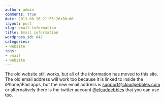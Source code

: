 ```yaml
---
author: admin
comments: true
date: 2011-08-26 21:55:26+00:00
layout: post
slug: email-information
title: Email information
wordpress_id: 642
categories:
- website
tags:
- email
- website
---
```


The old website still works, but all of the information has moved to this site. The old email address will work too because it is linked to inside the iPhone/iPad apps, but the new email address is [support@cloudpebbles.com](mailto:support@cloudpebbles.com) or alternatively there is the twitter account [@cloudpebbles](http://twitter.com/cloudpebbles) that you can use too.

